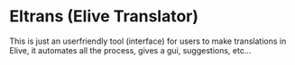 Eltrans (Elive Translator)
==========================

This is just an userfriendly tool (interface) for users to make translations in Elive, it automates all the process, gives a gui, suggestions, etc...


